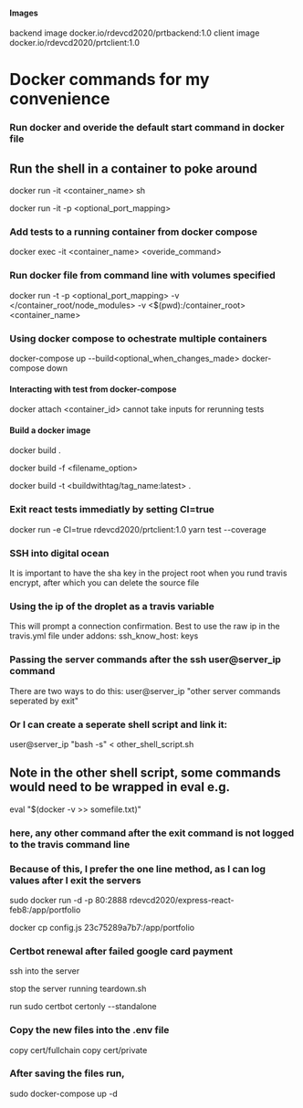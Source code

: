 #### Images

backend image docker.io/rdevcd2020/prtbackend:1.0
client image docker.io/rdevcd2020/prtclient:1.0

# Docker commands for my convenience

### Run docker and overide the default start command in docker file

## Run the shell in a container to poke around

docker run -it <container_name> sh

docker run -it<standard> -p <optional_port_mapping> <container-name> <command>

### Add tests to a running container from docker compose

docker exec -it <container_name> <overide_command>

### Run docker file from command line with volumes specified

docker run -t -p <optional_port_mapping> -v </container_root/node_modules> -v <$(pwd):/container_root> <container_name>

### Using docker compose to ochestrate multiple containers

docker-compose up --build<optional_when_changes_made>
docker-compose down

#### Interacting with test from docker-compose

docker attach <container_id> cannot take inputs for rerunning tests

#### Build a docker image

docker build . <default>

docker build -f <filename_option>

docker build -t <buildwithtag/tag_name:latest> .

### Exit react tests immediatly by setting CI=true

docker run -e CI=true rdevcd2020/prtclient:1.0 yarn test --coverage

### SSH into digital ocean

It is important to have the sha key in the project root when
you rund travis encrypt, after which you can delete the source file

### Using the ip of the droplet as a travis variable

This will prompt a connection confirmation. Best to use
the raw ip in the travis.yml file under addons: ssh_know_host: keys

### Passing the server commands after the ssh user@server_ip command

There are two ways to do this:
user@server_ip "other server commands seperated by exit"

### Or I can create a seperate shell script and link it:

user@server_ip "bash -s" < other_shell_script.sh

## Note in the other shell script, some commands would need to be wrapped in eval e.g.

eval "$(docker -v >> somefile.txt)"

### here, any other command after the exit command is not logged to the travis command line

### Because of this, I prefer the one line method, as I can log values after I exit the servers

sudo docker run -d -p 80:2888 rdevcd2020/express-react-feb8:/app/portfolio

docker cp config.js 23c75289a7b7:/app/portfolio

### Certbot renewal after failed google card payment

ssh into the server

stop the server running teardown.sh

run sudo certbot certonly --standalone

### Copy the new files into the .env file

copy cert/fullchain
copy cert/private

### After saving the files run,

sudo docker-compose up -d
